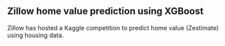 ## Zillow home value prediction using XGBoost

Zillow has hosted a Kaggle competition to predict home value (Zestimate) using
housing data. 
